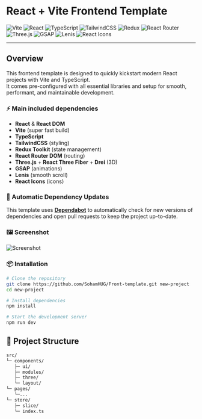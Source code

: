 # React + Vite Frontend Template

![Vite](https://img.shields.io/badge/Vite-FFCB05?style=for-the-badge&logo=vite&logoColor=ffffff)
![React](https://img.shields.io/badge/React-61DAFB?style=for-the-badge&logo=react&logoColor=ffffff)
![TypeScript](https://img.shields.io/badge/TypeScript-3178C6?style=for-the-badge&logo=typescript&logoColor=ffffff)
![TailwindCSS](https://img.shields.io/badge/TailwindCSS-38B2AC?style=for-the-badge&logo=tailwind-css&logoColor=ffffff)
![Redux](https://img.shields.io/badge/Redux-764ABC?style=for-the-badge&logo=redux&logoColor=ffffff)
![React Router](https://img.shields.io/badge/React_Router-CA4245?style=for-the-badge&logo=react-router&logoColor=ffffff)
![Three.js](https://img.shields.io/badge/Three.js-000000?style=for-the-badge&logo=three.js&logoColor=ffffff)
![GSAP](https://img.shields.io/badge/GSAP-88CE02?style=for-the-badge&logo=greensock&logoColor=ffffff)
![Lenis](https://img.shields.io/badge/Lenis-FF6B6B?style=for-the-badge&logoColor=ffffff)
![React Icons](https://img.shields.io/badge/React_Icons-61DAFB?style=for-the-badge&logo=react&logoColor=ffffff)

---

## Overview

This frontend template is designed to quickly kickstart modern React projects with Vite and TypeScript.  
It comes pre-configured with all essential libraries and setup for smooth, performant, and maintainable development.  

### ⚡ Main included dependencies

- **React** & **React DOM**
- **Vite** (super fast build)
- **TypeScript**
- **TailwindCSS** (styling)
- **Redux Toolkit** (state management)
- **React Router DOM** (routing)
- **Three.js** + **React Three Fiber** + **Drei** (3D)
- **GSAP** (animations)
- **Lenis** (smooth scroll)
- **React Icons** (icons)

### 🔄 Automatic Dependency Updates

This template uses **[Dependabot](https://docs.github.com/en/code-security/supply-chain-security/keeping-your-dependencies-updated-automatically/about-dependabot)** to automatically check for new versions of dependencies and open pull requests to keep the project up-to-date.


### 🖼️ Screenshot

![Screenshot](/public/screenshot.png)

### 📦 Installation

```bash
# Clone the repository
git clone https://github.com/SohamHUG/Front-template.git new-project
cd new-project

# Install dependencies
npm install

# Start the development server
npm run dev
```
## 📁​​ Project Structure

```bash
src/
└─ components/
   ├─ ui/           
   ├─ modules/      
   ├─ three/        
   └─ layout/       
└─ pages/
   └─...
└─ store/
   ├─ slice/
   └─ index.ts
```
